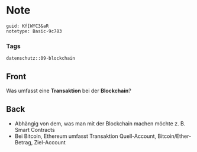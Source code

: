# Note
```
guid: Kf[WYC3&aR
notetype: Basic-9c783
```

### Tags
```
datenschutz::09-blockchain
```

## Front
Was umfasst eine <b>Transaktion </b>bei der <b>Blockchain</b>?

## Back
<ul><li>Abhängig von dem, was man mit der Blockchain machen möchte z. B. Smart Contracts</li><li>Bei Bitcoin, Ethereum umfasst Transaktion Quell-Account, Bitcoin/Ether-Betrag, Ziel-Account</li></ul>
